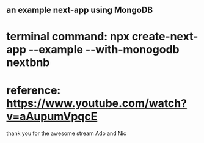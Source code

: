 ## an example next-app using MongoDB

# terminal command: npx create-next-app --example --with-monogodb nextbnb

# reference: https://www.youtube.com/watch?v=aAupumVpqcE

thank you for the awesome stream Ado and Nic
